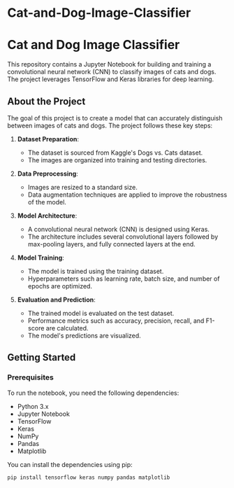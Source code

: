 # Cat-and-Dog-Image-Classifier

# Cat and Dog Image Classifier

This repository contains a Jupyter Notebook for building and training a convolutional neural network (CNN) to classify images of cats and dogs. The project leverages TensorFlow and Keras libraries for deep learning.

## About the Project

The goal of this project is to create a model that can accurately distinguish between images of cats and dogs. The project follows these key steps:

1. **Dataset Preparation**: 
   - The dataset is sourced from Kaggle's Dogs vs. Cats dataset.
   - The images are organized into training and testing directories.

2. **Data Preprocessing**: 
   - Images are resized to a standard size.
   - Data augmentation techniques are applied to improve the robustness of the model.

3. **Model Architecture**: 
   - A convolutional neural network (CNN) is designed using Keras.
   - The architecture includes several convolutional layers followed by max-pooling layers, and fully connected layers at the end.

4. **Model Training**: 
   - The model is trained using the training dataset.
   - Hyperparameters such as learning rate, batch size, and number of epochs are optimized.

5. **Evaluation and Prediction**: 
   - The trained model is evaluated on the test dataset.
   - Performance metrics such as accuracy, precision, recall, and F1-score are calculated.
   - The model's predictions are visualized.

## Getting Started

### Prerequisites

To run the notebook, you need the following dependencies:

- Python 3.x
- Jupyter Notebook
- TensorFlow
- Keras
- NumPy
- Pandas
- Matplotlib

You can install the dependencies using pip:

```sh
pip install tensorflow keras numpy pandas matplotlib
